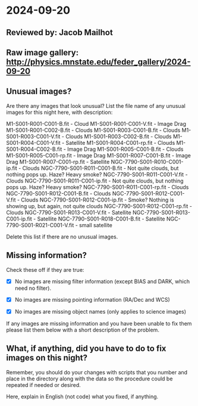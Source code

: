 # 2024-09-20

## Reviewed by:   Jacob Mailhot

## Raw image gallery: http://physics.mnstate.edu/feder_gallery/2024-09-20

## Unusual images?

Are there any images that look unusual? List the file name of any unusual images for this night here, with description:

M1-S001-R001-C001-B.fit - Cloud
M1-S001-R001-C001-V.fit - Image Drag
M1-S001-R001-C002-B.fit - Clouds
M1-S001-R003-C001-B.fit - Clouds
M1-S001-R003-C001-V.fit - Clouds
M1-S001-R003-C002-B.fit - Clouds
M1-S001-R004-C001-V.fit - Satellite
M1-S001-R004-C001-rp.fit - Clouds
M1-S001-R004-C002-B.fit - Image Drag
M1-S001-R005-C001-B.fit - Clouds
M1-S001-R005-C001-rp.fit - Image Drag
M1-S001-R007-C001-B.fit - Image Drag
M1-S001-R007-C001-rp.fit - Satellite
NGC-7790-S001-R010-C001-ip.fit - Clouds
NGC-7790-S001-R011-C001-B.fit - Not quite clouds, but nothing pops up. Haze? Heavy smoke?
NGC-7790-S001-R011-C001-V.fit - Clouds
NGC-7790-S001-R011-C001-ip.fit - Not quite clouds, but nothing pops up. Haze? Heavy smoke?
NGC-7790-S001-R011-C001-rp.fit - Clouds
NGC-7790-S001-R012-C001-B.fit - Clouds
NGC-7790-S001-R012-C001-V.fit - Clouds
NGC-7790-S001-R012-C001-ip.fit - Smoke? Nothing is showing up, but again, not quite clouds
NGC-7790-S001-R012-C001-rp.fit  - Clouds
NGC-7790-S001-R013-C001-V.fit - Satellite
NGC-7790-S001-R013-C001-ip.fit - Satellite
NGC-7790-S001-R018-C001-B.fit - Satellite
NGC-7790-S001-R021-C001-V.fit - small satellite

Delete this list if there are no unusual images.

## Missing information?

Check these off if they are true:

- [x] No images are missing filter information (except BIAS and DARK, which need no filter).
- [x] No images are missing pointing information (RA/Dec and WCS)
- [x] No images are missing object names (only applies to science images)


If any images are missing information and you have been unable to fix them please list
them below with a short description of the problem.



## What, if anything, did you have to do to fix images on this night?

Remember, you should do your changes with scripts that you number and place in the
directory along with the data so the procedure could be repeated if needed or
desired.

Here, explain in English (not code) what you fixed, if anything.
